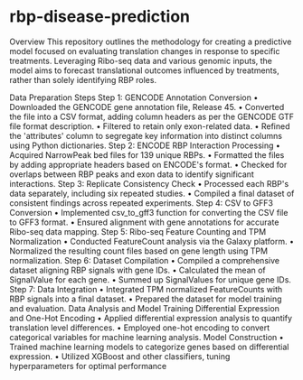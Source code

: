 # rbp-disease-prediction
Overview
This repository outlines the methodology for creating a predictive model focused on evaluating translation changes in response to specific treatments. Leveraging Ribo-seq data and various genomic inputs, the model aims to forecast translational outcomes influenced by treatments, rather than solely identifying RBP roles.

Data Preparation Steps
Step 1: GENCODE Annotation Conversion
•	Downloaded the GENCODE gene annotation file, Release 45.
•	Converted the file into a CSV format, adding column headers as per the GENCODE GTF file format description.
•	Filtered to retain only exon-related data.
•	Refined the 'attributes' column to segregate key information into distinct columns using Python dictionaries.
Step 2: ENCODE RBP Interaction Processing
•	Acquired NarrowPeak bed files for 139 unique RBPs.
•	Formatted the files by adding appropriate headers based on ENCODE's format.
•	Checked for overlaps between RBP peaks and exon data to identify significant interactions.
Step 3: Replicate Consistency Check
•	Processed each RBP's data separately, including six repeated studies.
•	Compiled a final dataset of consistent findings across repeated experiments.
Step 4: CSV to GFF3 Conversion
•	Implemented csv_to_gff3 function for converting the CSV file to GFF3 format.
•	Ensured alignment with gene annotations for accurate Ribo-seq data mapping.
Step 5: Ribo-seq Feature Counting and TPM Normalization
•	Conducted FeatureCount analysis via the Galaxy platform.
•	Normalized the resulting count files based on gene length using TPM normalization.
Step 6: Dataset Compilation
•	Compiled a comprehensive dataset aligning RBP signals with gene IDs.
•	Calculated the mean of SignalValue for each gene.
•	Summed up SignalValues for unique gene IDs.
Step 7: Data Integration
•	Integrated TPM normalized FeatureCounts with RBP signals into a final dataset.
•	Prepared the dataset for model training and evaluation.
Data Analysis and Model Training
Differential Expression and One-Hot Encoding
•	Applied differential expression analysis to quantify translation level differences.
•	Employed one-hot encoding to convert categorical variables for machine learning analysis.
Model Construction
•	Trained machine learning models to categorize genes based on differential expression.
•	Utilized XGBoost and other classifiers, tuning hyperparameters for optimal performance
